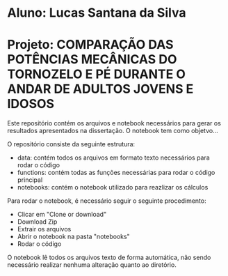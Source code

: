 # Aluno: Lucas Santana da Silva
# Projeto: COMPARAÇÃO DAS POTÊNCIAS MECÂNICAS DO TORNOZELO E PÉ DURANTE O ANDAR DE ADULTOS JOVENS E IDOSOS

Este repositório contém os arquivos e notebook necessários para gerar os resultados apresentados na dissertação.
O notebook tem como objetvo...

O repositório consiste da seguinte estrutura:
 - data: contém todos os arquivos em formato texto necessários para rodar o código
 - functions: contém todas as funções necessárias para rodar o código principal
 - notebooks: contém o notebook utilizado para reazlizar os cálculos

 
 Para rodar o notebook, é necessário seguir o seguinte procedimento:
 - Clicar em "Clone or download"
 - Download Zip
 - Extrair os arquivos
 - Abrir o notebook na pasta "notebooks"
 - Rodar o código
 
 O notebook lê todos os arquivos texto de forma automática, não sendo necessário realizar nenhuma alteração quanto ao diretório.
